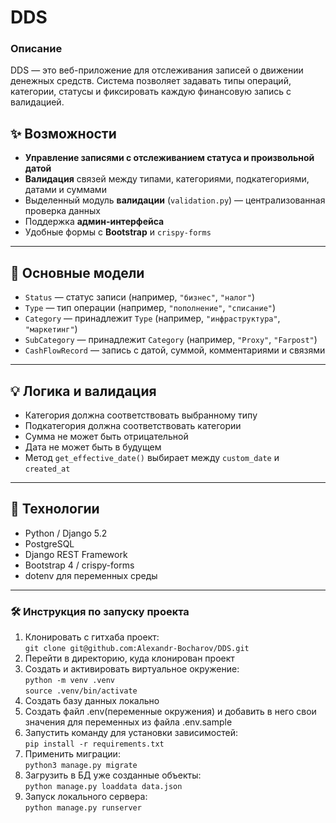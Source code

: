 # DDS  

### Описание  

DDS — это веб-приложение для отслеживания записей о движении денежных средств. Система позволяет задавать типы операций, категории, статусы и фиксировать каждую финансовую запись с валидацией.

## ✨ Возможности

- **Управление записями с отслеживанием статуса и произвольной датой**
- **Валидация** связей между типами, категориями, подкатегориями, датами и суммами
- Выделенный модуль **валидации** (`validation.py`) — централизованная проверка данных
- Поддержка **админ-интерфейса**
- Удобные формы с **Bootstrap** и `crispy-forms`

---

## 📁 Основные модели

- `Status` — статус записи (например, `"бизнес"`, `"налог"`)
- `Type` — тип операции (например, `"пополнение"`, `"списание"`)
- `Category` — принадлежит `Type` (например, `"инфраструктура"`, `"маркетинг"`)
- `SubCategory` — принадлежит `Category` (например, `"Proxy"`, `"Farpost"`)
- `CashFlowRecord` — запись с датой, суммой, комментариями и связями

---

## 💡 Логика и валидация

- Категория должна соответствовать выбранному типу
- Подкатегория должна соответствовать категории
- Сумма не может быть отрицательной
- Дата не может быть в будущем
- Метод `get_effective_date()` выбирает между `custom_date` и `created_at`

---

## 🚀 Технологии

- Python / Django 5.2
- PostgreSQL
- Django REST Framework
- Bootstrap 4 / crispy-forms
- dotenv для переменных среды

---

### 🛠 Инструкция по запуску проекта  

1) Клонировать с гитхаба проект:  
`git clone git@github.com:Alexandr-Bocharov/DDS.git`
2) Перейти в директорию, куда клонирован проект
3) Создать и активировать виртуальное окружение:  
   `python -m venv .venv`  
   `source .venv/bin/activate`
4) Создать базу данных локально  
5) Создать файл .env(переменные окружения) и добавить в него свои значения для переменных из файла .env.sample  
6) Запустить команду для установки зависимостей:  
   `pip install -r requirements.txt`  
7) Применить миграции:  
   `python3 manage.py migrate`  
8) Загрузить в БД уже созданные объекты:  
   `python manage.py loaddata data.json`  
9) Запуск локального сервера:  
   `python manage.py runserver`
